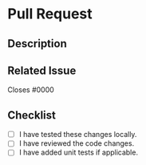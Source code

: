 # Pull Request

## Description

<!-- Provide a brief description of the changes introduced by this pull request -->

## Related Issue

Closes #0000

<!-- Find your issue from: https://mask.atlassian.net/jira/software/c/projects/FW/boards/33/backlog -->

## Checklist

-   [ ] I have tested these changes locally.
-   [ ] I have reviewed the code changes.
-   [ ] I have added unit tests if applicable.
